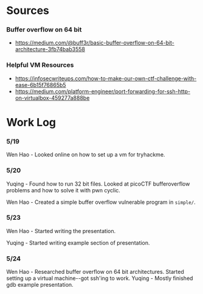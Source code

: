 # Sources
### Buffer overflow on 64 bit
- https://medium.com/@buff3r/basic-buffer-overflow-on-64-bit-architecture-3fb74bab3558

### Helpful VM Resources
- https://infosecwriteups.com/how-to-make-our-own-ctf-challenge-with-ease-6b15f76865b5
- https://medium.com/platform-engineer/port-forwarding-for-ssh-http-on-virtualbox-459277a888be

# Work Log
### 5/19
Wen Hao - Looked online on how to set up a vm for tryhackme.

### 5/20
Yuqing - Found how to run 32 bit files. Looked at picoCTF bufferoverflow problems and how to solve it with pwn cyclic.

Wen Hao - Created a simple buffer overflow vulnerable program in `simple/`.

### 5/23
Wen Hao - Started writing the presentation.  

Yuqing - Started writing example section of presentation.

### 5/24
Wen Hao - Researched buffer overflow on 64 bit architectures.
Started setting up a virtual machine--got ssh'ing to work.
Yuqing - Mostly finished gdb example presentation.
